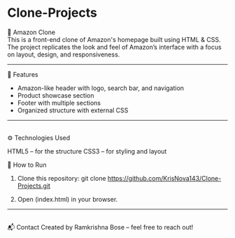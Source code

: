 # Clone-Projects
🛒 Amazon Clone
<br>
This is a front-end clone of Amazon's homepage built using HTML & CSS.
The project replicates the look and feel of Amazon’s interface with a focus on layout, design, and responsiveness.
<hr>
🚀 Features
<br>
<ul>
<li>Amazon-like header with logo, search bar, and navigation</li>
<li>Product showcase section</li>
<li>Footer with multiple sections</li>
<li>Organized structure with external CSS</li>
</ul>
<hr>
<br>
⚙️ Technologies Used

HTML5 – for the structure
CSS3 – for styling and layout

📌 How to Run
1. Clone this repository: git clone https://github.com/KrisNova143/Clone-Projects.git

2. Open (index.html) in your browser.
<hr>
<br>
📬 Contact
Created by Ramkrishna Bose – feel free to reach out!

